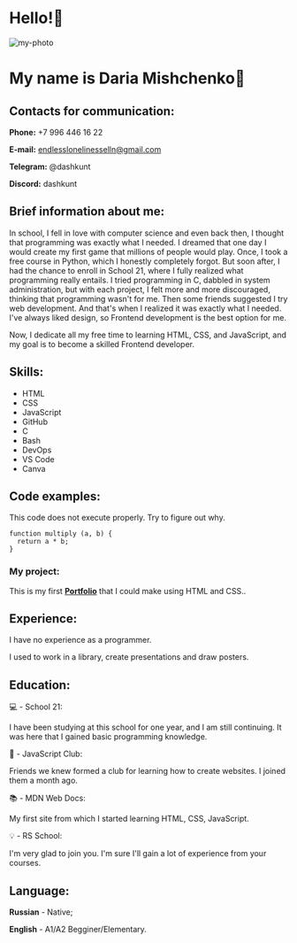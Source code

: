 # Hello!👋

![my-photo](/rsschool-cv/images/my-photo.jpg)

# My name is Daria Mishchenko🌻



## **Contacts for communication:**

**Phone:** +7 996 446 16 22

**E-mail:** endlesslonelinesselln@gmail.com

**Telegram:** @dashkunt

**Discord:** dashkunt



## **Brief information about me:**

In school, I fell in love with computer science and even back then, I thought that programming was exactly what I needed. I dreamed that one day I would create my first game that millions of people would play. Once, I took a free course in Python, which I honestly completely forgot. But soon after, I had the chance to enroll in School 21, where I fully realized what programming really entails. I tried programming in C, dabbled in system administration, but with each project, I felt more and more discouraged, thinking that programming wasn't for me. Then some friends suggested I try web development. And that's when I realized it was exactly what I needed. I've always liked design, so Frontend development is the best option for me.

Now, I dedicate all my free time to learning HTML, CSS, and JavaScript, and my goal is to become a skilled Frontend developer.



## **Skills:**

* HTML
* CSS
* JavaScript
* GitHub
* C
* Bash
* DevOps
* VS Code
* Canva



## **Code examples:**

This code does not execute properly. Try to figure out why.

```
function multiply (a, b) {
  return a * b;
}
```

### **My project:**

This is my first **[Portfolio](https://github.com/CaroleblD/Portfolio)** that I could make using HTML and CSS..



## **Experience:**

I have no experience as a programmer.

I used to work in a library, create presentations and draw posters.



## **Education:**

💻 - School 21:

I have been studying at this school for one year, and I am still continuing. It was here that I gained basic programming knowledge.

👥 - JavaScript Club:

Friends we knew formed a club for learning how to create websites. I joined them a month ago.

📚 - MDN Web Docs:

My first site from which I started learning HTML, CSS, JavaScript.

💡 - RS School:

I'm very glad to join you. I'm sure I'll gain a lot of experience from your courses.



## **Language:**

**Russian** - Native;

**English** - A1/A2 Begginer/Elementary.